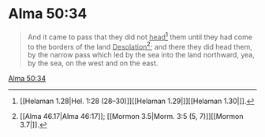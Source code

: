 # Alma 50:34

> And it came to pass that they did not <u>head</u>[^a] them until they had come to the borders of the land <u>Desolation</u>[^b]; and there they did head them, by the narrow pass which led by the sea into the land northward, yea, by the sea, on the west and on the east.

[Alma 50:34](https://www.churchofjesuschrist.org/study/scriptures/bofm/alma/50?lang=eng&id=p34#p34)


[^a]: [[Helaman 1.28|Hel. 1:28 (28–30)]][[Helaman 1.29|]][[Helaman 1.30|]].  
[^b]: [[Alma 46.17|Alma 46:17]]; [[Mormon 3.5|Morm. 3:5 (5, 7)]][[Mormon 3.7|]].  

